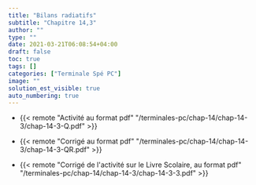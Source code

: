 ```yaml
---
title: "Bilans radiatifs"
subtitle: "Chapitre 14,3"
author: ""
type: ""
date: 2021-03-21T06:08:54+04:00
draft: false
toc: true
tags: []
categories: ["Terminale Spé PC"]
image: ""
solution_est_visible: true
auto_numbering: true
---
```


- {{< remote "Activité au format pdf" "/terminales-pc/chap-14/chap-14-3/chap-14-3-Q.pdf" >}}

- {{< remote "Corrigé au format pdf" "/terminales-pc/chap-14/chap-14-3/chap-14-3-QR.pdf" >}}

- {{< remote "Corrigé de l'activité sur le Livre Scolaire, au format pdf" "/terminales-pc/chap-14/chap-14-3/chap-14-3-3.pdf" >}}
